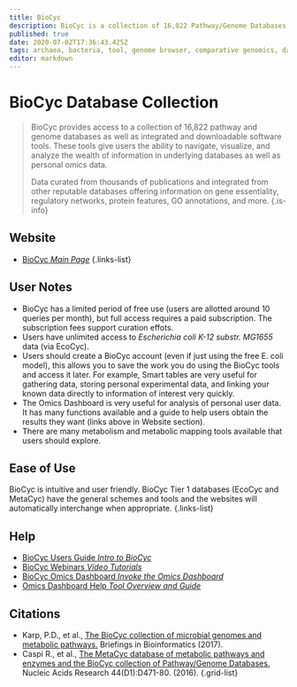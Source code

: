 ```yaml
---
title: BioCyc
description: BioCyc is a collection of 16,822 Pathway/Genome Databases (PGDBs), plus software tools for exploring them.
published: true
date: 2020-07-02T17:36:43.425Z
tags: archaea, bacteria, tool, genome browser, comparative genomics, data capture, resource center, database, transcriptomics, gene, co-expression, browser, data visualization, protein, clustering, mapping, metabolic pathways, data export, omics, eukaryota, curated, enrichment, essentiality, metabolomics
editor: markdown
---
```


# BioCyc Database Collection

> BioCyc provides access to a collection of 16,822 pathway and genome databases as well as integrated and downloadable software tools. These tools give users the ability to navigate, visualize, and analyze the wealth of information in underlying databases as well as personal omics data. 
>
> Data curated from thousands of publications and integrated from other reputable databases offering information on gene essentiality, regulatory networks, protein features, GO annotations, and more. 
{.is-info}


## Website

- [BioCyc *Main Page*](https://biocyc.org/)
{.links-list}

## User Notes

- BioCyc has a limited period of free use (users are allotted around 10 queries per month), but full access requires a paid subscription. The subscription fees support curation effots. 
- Users have unlimited access to *Escherichia coli K-12 substr. MG1655* data (via EcoCyc).
- Users should create a BioCyc account (even if just using the free E. coli model), this allows you to save the work you do using the BioCyc tools and access it later.  For example, Smart tables are very useful for gathering data, storing personal experimental data, and linking your known data directly to information of interest very quickly.
- The Omics Dashboard is very useful for analysis of personal user data.  It has many functions available and a guide to help users obtain the results they want (links above in Website section).
- There are many metabolism and metabolic mapping tools available that users should explore. 

## Ease of Use

BioCyc is intuitive and user friendly. BioCyc Tier 1 databases (EcoCyc and MetaCyc) have the general schemes and tools and the websites will automatically interchange when appropriate.
{.links-list}

## Help

- [BioCyc Users Guide *Intro to BioCyc*](https://biocyc.org/intro.shtml)
- [BioCyc Webinars *Video Tutorials*](https://biocyc.org/webinar.shtml)
- [BioCyc Omics Dashboard *Invoke the Omics Dashboard*](https://biocyc.org/dashboard/dashboard-intro.shtml)
- [Omics Dashboard Help *Tool Overview and Guide*](https://biocyc.org/dashboard/dashboard-help.html)

## Citations

- Karp, P.D., et al., [The BioCyc collection of microbial genomes and metabolic pathways.](https://academic.oup.com/bib/article-abstract/20/4/1085/4084231?redirectedFrom=fulltext) Briefings in Bioinformatics (2017).
- Caspi R., et al., [The MetaCyc database of metabolic pathways and enzymes and the BioCyc collection of Pathway/Genome Databases.](https://academic.oup.com/nar/article/44/D1/D471/2502657) Nucleic Acids Research 44(D1):D471-80. (2016).
{.grid-list}